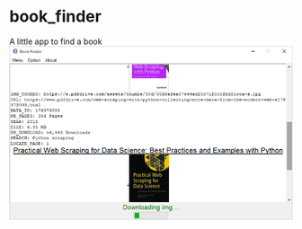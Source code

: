 # book_finder
A little app to find a book
![Image](https://github.com/pythonbrad/book_finder/blob/master/Capture.png)
